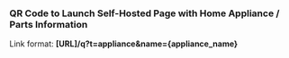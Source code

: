 ### QR Code to Launch Self-Hosted Page with Home Appliance / Parts Information

Link format: **[URL]/q?t=appliance&name={appliance_name}**